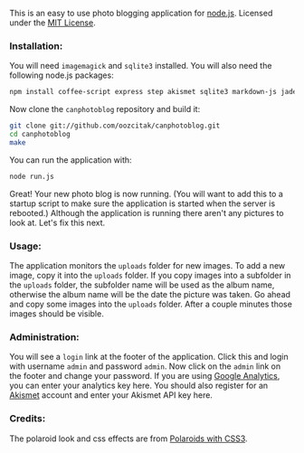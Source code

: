 This is an easy to use photo blogging application for [node.js](http://nodejs.org/). 
Licensed under the [MIT License](http://www.opensource.org/licenses/mit-license.php).

### Installation:

You will need `imagemagick` and `sqlite3` installed. You will also need the following node.js packages:

``` sh
npm install coffee-script express step akismet sqlite3 markdown-js jade
```

Now clone the `canphotoblog` repository and build it:

``` sh
git clone git://github.com/oozcitak/canphotoblog.git
cd canphotoblog
make
```

You can run the application with:

``` sh
node run.js
```

Great! Your new photo blog is now running. (You will want to add this to a startup script to make sure the application is started when the server is rebooted.) Although the application is running there aren't any pictures to look at. Let's fix this next.

### Usage:

The application monitors the `uploads` folder for new images. To add a new image, copy it into the `uploads` folder. If you copy images into a subfolder in the `uploads` folder, the subfolder name will be used as the album name, otherwise the album name will be the date the picture was taken. Go ahead and copy some images into the `uploads` folder. After a couple minutes those images should be visible.

### Administration:

You will see a `login` link at the footer of the application. Click this and login with username `admin` and password `admin`. Now click on the `admin` link on the footer and change your password. If you are using [Google Analytics](http://www.google.com/analytics/), you can enter your analytics key here. You should also register for an [Akismet](https://akismet.com/signup/) account and enter your Akismet API key here.

### Credits:

The polaroid look and css effects are from [Polaroids with CSS3](http://www.zurb.com/playground/css3-polaroids).

